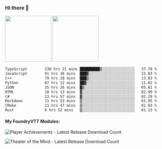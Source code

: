 ### Hi there 👋

<img height="150em" src="https://github-readme-stats.vercel.app/api?username=EddieDover&count_private=true&include_all_commits=true&show_icons=true&theme=dracula&hide_border=false&rank_icon=percentile"/>
<img height="150em" src="https://github-readme-stats.vercel.app/api/top-langs/?username=EddieDover&theme=dracula&hide_border=false&&layout=compact&langs_count=20" />

<!--START_SECTION:waka-->

```txt
TypeScript        230 hrs 21 mins █████████▒░░░░░░░░░░░░░░░   37.78 %
JavaScript        91 hrs 36 mins  ███▓░░░░░░░░░░░░░░░░░░░░░   15.03 %
C++               79 hrs 28 mins  ███▒░░░░░░░░░░░░░░░░░░░░░   13.03 %
Python            67 hrs 12 mins  ██▓░░░░░░░░░░░░░░░░░░░░░░   11.02 %
JSON              35 hrs 26 mins  █▒░░░░░░░░░░░░░░░░░░░░░░░   05.81 %
HTML              18 hrs 13 mins  ▓░░░░░░░░░░░░░░░░░░░░░░░░   02.99 %
C#                13 hrs 57 mins  ▓░░░░░░░░░░░░░░░░░░░░░░░░   02.29 %
Markdown          11 hrs 53 mins  ▒░░░░░░░░░░░░░░░░░░░░░░░░   01.95 %
CMake             11 hrs 47 mins  ▒░░░░░░░░░░░░░░░░░░░░░░░░   01.93 %
Rust              6 hrs 52 mins   ▒░░░░░░░░░░░░░░░░░░░░░░░░   01.13 %
```

<!--END_SECTION:waka-->

#### My FoundryVTT Modules:

  ![Player Achievements - Latest Release Download Count](https://img.shields.io/badge/dynamic/json?label=Player%20Achievements%20-%20Downloads@latest&query=assets%5B1%5D.download_count&url=https%3A%2F%2Fapi.github.com%2Frepos%2FEddieDover%2Ffvtt-player-achievements%2Freleases%2Flatest)

  ![Theater of the Mind - Latest Release Download Count](https://img.shields.io/badge/dynamic/json?label=Theater%20Of%20The%20Mind%20-%20Downloads@latest&query=assets%5B1%5D.download_count&url=https%3A%2F%2Fapi.github.com%2Frepos%2FEddieDover%2Ftheater-of-the-mind%2Freleases%2Flatest)

<a rel="me" href="https://techhub.social/@EddieDover"></a>
